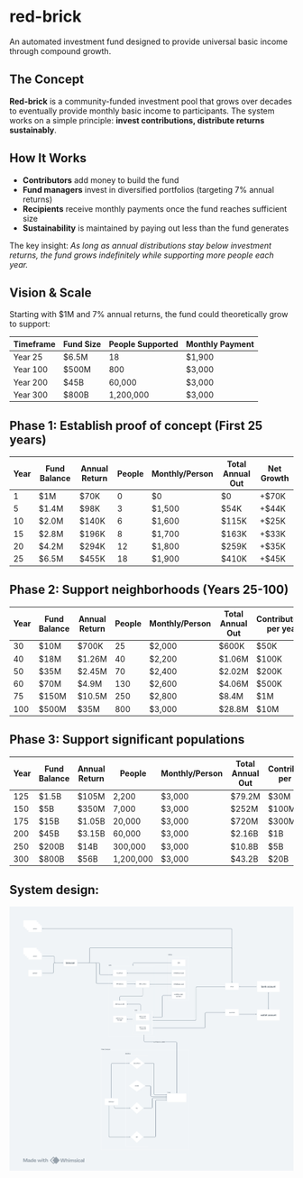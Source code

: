 # red-brick

An automated investment fund designed to provide universal basic income through compound growth.

## The Concept

**Red-brick** is a community-funded investment pool that grows over decades to eventually provide monthly basic income to participants. The system works on a simple principle: **invest contributions, distribute returns sustainably**.

## How It Works

- **Contributors** add money to build the fund
- **Fund managers** invest in diversified portfolios (targeting 7% annual returns)
- **Recipients** receive monthly payments once the fund reaches sufficient size
- **Sustainability** is maintained by paying out less than the fund generates

The key insight: *As long as annual distributions stay below investment returns, the fund grows indefinitely while supporting more people each year.*

## Vision & Scale

Starting with $1M and 7% annual returns, the fund could theoretically grow to support:

| Timeframe | Fund Size | People Supported | Monthly Payment |
| --------- | --------- | ---------------- | --------------- |
| Year 25   | $6.5M     | 18               | $1,900          |
| Year 100  | $500M     | 800              | $3,000          |
| Year 200  | $45B      | 60,000           | $3,000          |
| Year 300  | $800B     | 1,200,000        | $3,000          |

## Phase 1: Establish proof of concept (First 25 years)

| Year | Fund Balance | Annual Return | People | Monthly/Person | Total Annual Out | Net Growth |
| ---- | ------------ | ------------- | ------ | -------------- | ---------------- | ---------- |
| 1    | $1M          | $70K          | 0      | $0             | $0               | +$70K      |
| 5    | $1.4M        | $98K          | 3      | $1,500         | $54K             | +$44K      |
| 10   | $2.0M        | $140K         | 6      | $1,600         | $115K            | +$25K      |
| 15   | $2.8M        | $196K         | 8      | $1,700         | $163K            | +$33K      |
| 20   | $4.2M        | $294K         | 12     | $1,800         | $259K            | +$35K      |
| 25   | $6.5M        | $455K         | 18     | $1,900         | $410K            | +$45K      |

## Phase 2: Support neighborhoods (Years 25-100)

| Year | Fund Balance | Annual Return | People | Monthly/Person | Total Annual Out | Contributions per year | Net Growth |
| ---- | ------------ | ------------- | ------ | -------------- | ---------------- | ---------------------- | ---------- |
| 30   | $10M         | $700K         | 25     | $2,000         | $600K            | $50K                   | +$150K     |
| 40   | $18M         | $1.26M        | 40     | $2,200         | $1.06M           | $100K                  | +$300K     |
| 50   | $35M         | $2.45M        | 70     | $2,400         | $2.02M           | $200K                  | +$630K     |
| 60   | $70M         | $4.9M         | 130    | $2,600         | $4.06M           | $500K                  | +$1.34M    |
| 75   | $150M        | $10.5M        | 250    | $2,800         | $8.4M            | $1M                    | +$3.1M     |
| 100  | $500M        | $35M          | 800    | $3,000         | $28.8M           | $10M                   | +$16.2M    |

## Phase 3: Support significant populations

| Year | Fund Balance | Annual Return | People    | Monthly/Person | Total Annual Out | Contributions per year | Net Growth |
| ---- | ------------ | ------------- | --------- | -------------- | ---------------- | ---------------------- | ---------- |
| 125  | $1.5B        | $105M         | 2,200     | $3,000         | $79.2M           | $30M                   | +$55.8M    |
| 150  | $5B          | $350M         | 7,000     | $3,000         | $252M            | $100M                  | +$198M     |
| 175  | $15B         | $1.05B        | 20,000    | $3,000         | $720M            | $300M                  | +$630M     |
| 200  | $45B         | $3.15B        | 60,000    | $3,000         | $2.16B           | $1B                    | +$1.99B    |
| 250  | $200B        | $14B          | 300,000   | $3,000         | $10.8B           | $5B                    | +$8.2B     |
| 300  | $800B        | $56B          | 1,200,000 | $3,000         | $43.2B           | $20B                   | +$32.8B    |

## System design:

![design](./red_brick.png)
